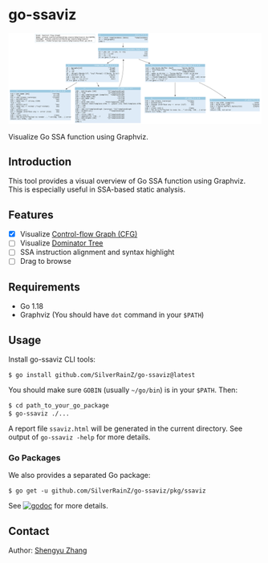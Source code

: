 # go-ssaviz

![cover](pkg/ssaviz/testdata/svg/buildHTML.svg)

Visualize Go SSA function using Graphviz.

## Introduction

This tool provides a visual overview of Go SSA function using Graphviz. This is especially useful in SSA-based static analysis.

## Features

- [x] Visualize [Control-flow Graph (CFG)](https://en.wikipedia.org/wiki/Control-flow_graph)
- [ ] Visualize [Dominator Tree](https://en.wikipedia.org/wiki/Dominator_(graph_theory))
- [ ] SSA instruction alignment and syntax highlight
- [ ] Drag to browse

## Requirements

- Go 1.18
- Graphviz (You should have `dot` command in your `$PATH`)

## Usage

Install go-ssaviz CLI tools:

```console
$ go install github.com/SilverRainZ/go-ssaviz@latest
```

You should make sure `GOBIN` (usually `~/go/bin`) is in your `$PATH`.
Then:

```console
$ cd path_to_your_go_package
$ go-ssaviz ./...
```

A report file `ssaviz.html` will be generated in the current directory.
See output of `go-ssaviz -help` for more details.

### Go Packages

We also provides a separated Go package:

```console
$ go get -u github.com/SilverRainZ/go-ssaviz/pkg/ssaviz
```

See [![godoc](https://pkg.go.dev/badge/github.com/SilverRainZ/go-ssaviz/pkg/ssaviz)](https://pkg.go.dev/github.com/SilverRainZ/go-ssaviz/pkg/ssaviz) for more details.

## Contact

Author: [Shengyu Zhang](https://silverrainz.me)
